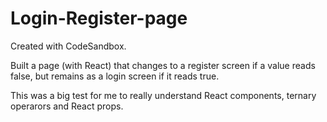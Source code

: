 # Login-Register-page
Created with CodeSandbox.


Built a page (with React) that changes to a register screen if a value reads false, but remains as a login screen if it reads true. 


This was a big test for me to really understand React components, ternary operarors and React props. 
